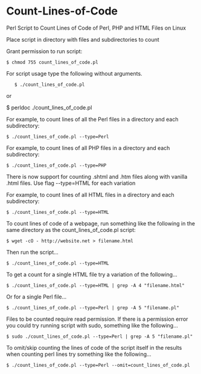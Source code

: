 # Count-Lines-of-Code

Perl Script to Count Lines of Code of Perl, PHP and HTML Files on Linux

Place script in directory with files and subdirectories to count

Grant permission to run script:

	$ chmod 755 count_lines_of_code.pl

For script usage type the following without arguments.

	   $ ./count_lines_of_code.pl 

or

 $ perldoc ./count_lines_of_code.pl
 
For example, to count lines of all the Perl files in a directory and each subdirectory:

	$ ./count_lines_of_code.pl --type=Perl
	
For example, to count lines of all PHP files in a directory and each subdirectory:

	$ ./count_lines_of_code.pl --type=PHP

There is now support for counting .shtml and .htm files along with vanilla .html files.  Use flag --type=HTML for each variation
	
For example, to count lines of all HTML files in a directory and each subdirectory:

	$ ./count_lines_of_code.pl --type=HTML
	
To count lines of code of a webpage, run something like the following in the same directory as the count_lines_of_code.pl script:
	
	$ wget -cO - http://website.net > filename.html

Then run the script...

	$ ./count_lines_of_code.pl --type=HTML
	
To get a count for a single HTML file try a variation of the following...
	
	$ ./count_lines_of_code.pl --type=HTML | grep -A 4 "filename.html"

Or for a single Perl file...

	$ ./count_lines_of_code.pl --type=Perl | grep -A 5 "filename.pl"

Files to be counted require read permission.  If there is a permission error you could try running script with sudo, something like the following...
	
	$ sudo ./count_lines_of_code.pl --type=Perl | grep -A 5 "filename.pl"

To omit/skip  counting the lines of code of the script itself in the results when counting perl lines try something like the following...
	
 	$ ./count_lines_of_code.pl --type=Perl --omit=count_lines_of_code.pl

